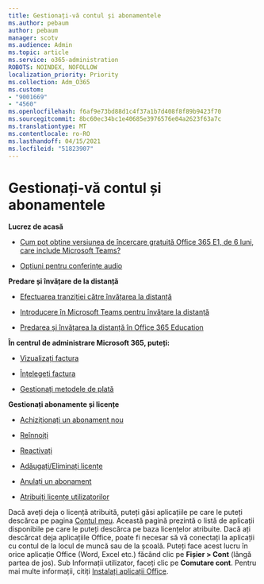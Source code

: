 ```yaml
---
title: Gestionați-vă contul și abonamentele
ms.author: pebaum
author: pebaum
manager: scotv
ms.audience: Admin
ms.topic: article
ms.service: o365-administration
ROBOTS: NOINDEX, NOFOLLOW
localization_priority: Priority
ms.collection: Adm_O365
ms.custom:
- "9001669"
- "4560"
ms.openlocfilehash: f6af9e73bd88d1c4f37a1b7d408f8f89b9423f70
ms.sourcegitcommit: 8bc60ec34bc1e40685e3976576e04a2623f63a7c
ms.translationtype: MT
ms.contentlocale: ro-RO
ms.lasthandoff: 04/15/2021
ms.locfileid: "51823907"
---
```

# <a name="manage-your-account-and-subscriptions"></a>Gestionați-vă contul și abonamentele

**Lucrez de acasă**
- [Cum pot obține versiunea de încercare gratuită Office 365 E1, de 6 luni, care include Microsoft Teams?](https://docs.microsoft.com/MicrosoftTeams/e1-trial-license)

- [Opțiuni pentru conferințe audio](https://docs.microsoft.com/alchemyinsights/options-for-audio-conferencing)

**Predare și învățare de la distanță**

- [Efectuarea tranziției către învățarea la distanță](https://www.microsoft.com/education/remote-learning)

- [Introducere în Microsoft Teams pentru învățare la distanță](https://docs.microsoft.com/MicrosoftTeams/remote-learning-edu)

- [Predarea și învățarea la distanță în Office 365 Education](https://docs.microsoft.com/MicrosoftTeams/remote-learning-edu)

**În centrul de administrare Microsoft 365, puteți:** 

- [Vizualizați factura](https://docs.microsoft.com/microsoft-365/commerce/billing-and-payments/view-your-bill-or-invoice) 

- [Înțelegeți factura](https://docs.microsoft.com/microsoft-365/commerce/billing-and-payments/understand-your-invoice)

- [Gestionați metodele de plată](https://docs.microsoft.com/microsoft-365/commerce/billing-and-payments/manage-payment-methods)

**Gestionați abonamente și licențe** 

- [Achiziționați un abonament nou](https://docs.microsoft.com/microsoft-365/commerce/subscriptions/upgrade-to-different-plan)

- [Reînnoiți](https://docs.microsoft.com/microsoft-365/commerce/subscriptions/renew-your-subscription) 

- [Reactivați](https://docs.microsoft.com/microsoft-365/commerce/subscriptions/reactivate-your-subscription)

- [Adăugați/Eliminați licențe](https://docs.microsoft.com/microsoft-365/commerce/licenses/buy-licenses)

- [Anulați un abonament](https://docs.microsoft.com/microsoft-365/commerce/subscriptions/cancel-your-subscription)

- [Atribuiți licențe utilizatorilor](https://docs.microsoft.com/microsoft-365/admin/manage/assign-licenses-to-users)

Dacă aveți deja o licență atribuită, puteți găsi aplicațiile pe care le puteți descărca pe pagina [Contul meu](https://portal.office.com/account/#installs). Această pagină prezintă o listă de aplicații disponibile pe care le puteți descărca pe baza licențelor atribuite. Dacă ați descărcat deja aplicațiile Office, poate fi necesar să vă conectați la aplicații cu contul de la locul de muncă sau de la școală. Puteți face acest lucru în orice aplicație Office (Word, Excel etc.) făcând clic pe **Fișier > Cont** (lângă partea de jos). Sub Informații utilizator, faceți clic pe **Comutare cont**. Pentru mai multe informații, citiți [Instalați aplicații Office](https://docs.microsoft.com/microsoft-365/admin/setup/install-applications). 
